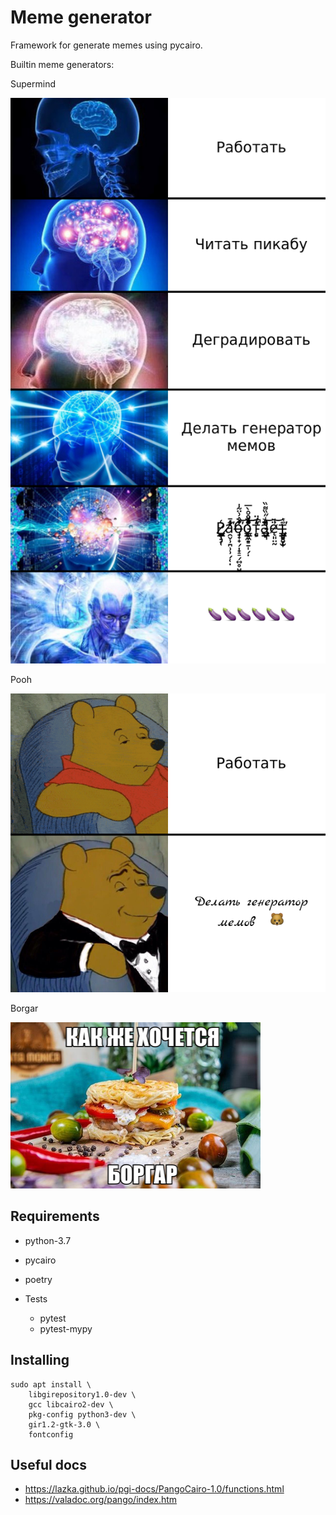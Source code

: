 # Meme generator

Framework for generate memes using pycairo.

Builtin meme generators:

Supermind 

![supermind meme](tests/image_diff_reference/meme_generator.memes.supermind.tests/test_supermind--reference.png)

Pooh

![pooh meme](tests/image_diff_reference/meme_generator.memes.pooh.tests/test_pooh--reference.png)

Borgar 

![borgar meme](tests/image_diff_reference/meme_generator.memes.borgar.tests/test_borgar--reference.png)
## Requirements

* python-3.7
* pycairo
* poetry

* Tests
    * pytest
    * pytest-mypy
    
## Installing

```
sudo apt install \
    libgirepository1.0-dev \
    gcc libcairo2-dev \
    pkg-config python3-dev \
    gir1.2-gtk-3.0 \
    fontconfig 
```



## Useful docs 

* https://lazka.github.io/pgi-docs/PangoCairo-1.0/functions.html
* https://valadoc.org/pango/index.htm